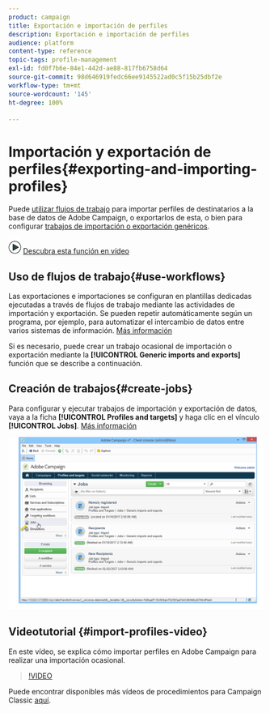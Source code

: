 ```yaml
---
product: campaign
title: Exportación e importación de perfiles
description: Exportación e importación de perfiles
audience: platform
content-type: reference
topic-tags: profile-management
exl-id: fd0f7b6e-84e1-442d-ae88-817fb6758d64
source-git-commit: 98d646919fedc66ee9145522ad0c5f15b25dbf2e
workflow-type: tm+mt
source-wordcount: '145'
ht-degree: 100%

---
```


# Importación y exportación de perfiles{#exporting-and-importing-profiles}

Puede [utilizar flujos de trabajo](#use-workflows) para importar perfiles de destinatarios a la base de datos de Adobe Campaign, o exportarlos de esta, o bien para configurar [trabajos de importación o exportación genéricos](#create-jobs).

![](assets/do-not-localize/how-to-video.png) [Descubra esta función en vídeo](#import-profiles-video)

## Uso de flujos de trabajo{#use-workflows}

Las exportaciones e importaciones se configuran en plantillas dedicadas ejecutadas a través de flujos de trabajo mediante las actividades de importación y exportación. Se pueden repetir automáticamente según un programa, por ejemplo, para automatizar el intercambio de datos entre varios sistemas de información. [Más información](../../platform/using/import-export-workflows.md#best-practices-when-importing-data)

Si es necesario, puede crear un trabajo ocasional de importación o exportación mediante la **[!UICONTROL Generic imports and exports]** función que se describe a continuación.

## Creación de trabajos{#create-jobs}

Para configurar y ejecutar trabajos de importación y exportación de datos, vaya a la ficha **[!UICONTROL Profiles and targets]** y haga clic en el vínculo **[!UICONTROL Jobs]**. [Más información](../../platform/using/about-generic-imports-exports.md)

![](assets/s_ncs_user_interface_import_link.png)


## Videotutorial {#import-profiles-video}

En este vídeo, se explica cómo importar perfiles en Adobe Campaign para realizar una importación ocasional.

>[!VIDEO](https://video.tv.adobe.com/v/25608?quality=12)

Puede encontrar disponibles más vídeos de procedimientos para Campaign Classic [aquí](https://experienceleague.adobe.com/docs/campaign-classic-learn/tutorials/overview.html?lang=es).
